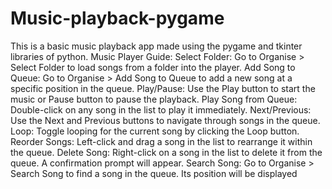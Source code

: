 # Music-playback-pygame
This is a basic music playback app made using the pygame and tkinter libraries of python. 
Music Player Guide:
Select Folder: Go to Organise > Select Folder to load songs from a
 folder into the player.
 Add Song to Queue: Go to Organise > Add Song to Queue to add a new song
 at a specific position in the queue.
 Play/Pause: Use the Play button to start the music or Pause button to
 pause the playback.
 Play Song from Queue: Double-click on any song in the list to play it
 immediately.
 Next/Previous: Use the Next and Previous buttons to navigate through
 songs in the queue.
 Loop: Toggle looping for the current song by clicking the Loop button.
 Reorder Songs: Left-click and drag a song in the list to rearrange it
 within the queue.
 Delete Song: Right-click on a song in the list to delete it from the
 queue. A confirmation prompt will appear.
 Search Song: Go to Organise > Search Song to find a song in the queue. Its position will be displayed
